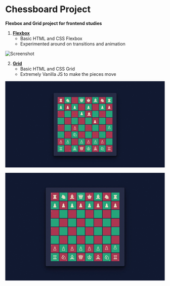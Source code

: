 # Chessboard Project

**Flexbox and Grid project for frontend studies**

1. [**Flexbox**](https://chessboard-flex-tan.vercel.app/)
    - Basic HTML and CSS Flexbox
    - Experimented around on transitions and animation

![Screenshot](https://github.com/eagocela/Chessboard_Flex_Grid/blob/main/Flex/screenrecord.gif)

2. [**Grid**](https://chessboard-grid-theta.vercel.app/)
    - Basic HTML and CSS Grid
    - Extremely Vanilla JS to make the pieces move

![Screenshot](https://github.com/eagocela/Chessboard_Flex_Grid/blob/main/Grid/screenrecord.gif)

![Screenshot](https://github.com/eagocela/Chessboard_Flex_Grid/blob/main/Grid/Screen%20Recording%202022-07-07%20at%202.53.30%20AM.gif)